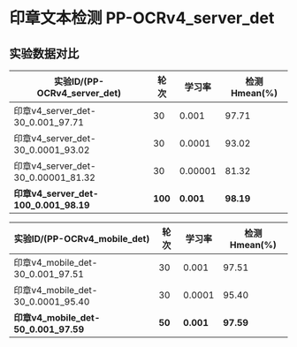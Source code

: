 # 印章文本检测 PP-OCRv4_server_det

## 实验数据对比

| 实验ID/(PP-OCRv4_server_det)          | 轮次    | 学习率    | 检测 Hmean(%) |
| ------------------------------------- | ------- | --------- | ------------- |
| 印章v4_server_det-30_0.001_97.71      | 30      | 0.001     | 97.71         |
| 印章v4_server_det-30_0.0001_93.02     | 30      | 0.0001    | 93.02         |
| 印章v4_server_det-30_0.00001_81.32    | 30      | 0.00001   | 81.32         |
| **印章v4_server_det-100_0.001_98.19** | **100** | **0.001** | **98.19**     |



| 实验ID/(PP-OCRv4_mobile_det)         | 轮次   | 学习率    | 检测 Hmean(%) |
| ------------------------------------ | ------ | --------- | ------------- |
| 印章v4_mobile_det-30_0.001_97.51     | 30     | 0.001     | 97.51         |
| 印章v4_mobile_det-30_0.0001_95.40    | 30     | 0.0001    | 95.40         |
| **印章v4_mobile_det-50_0.001_97.59** | **50** | **0.001** | **97.59**     |


